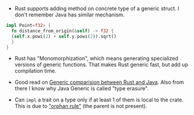 - Rust supports adding method on concrete type of a generic struct. I don't
  remember Java has similar mechanism.

```rust
impl Point<f32> {
  fn distance_from_origin(&self) -> f32 {
  (self.x.powi(2) + self.y.powi(2)).sqrt()
  }
}
```

- Rust has "Monomorphization", which means generating specialized versions of
  generic functions. That makes Rust generic fast, but add up compilation
  time.

- Good read on [Generic comparision between Rust and
  Java](https://gist.github.com/Kimundi/8391398). Also from there I know why
  Java Generic is called "type erasure".

- Can `impl` a trait on a type only if at least 1 of them is local to the
  crate. This is due to ["orphan rule"](https://github.com/Ixrec/rust-orphan-rules)
  (the parent is not present).
